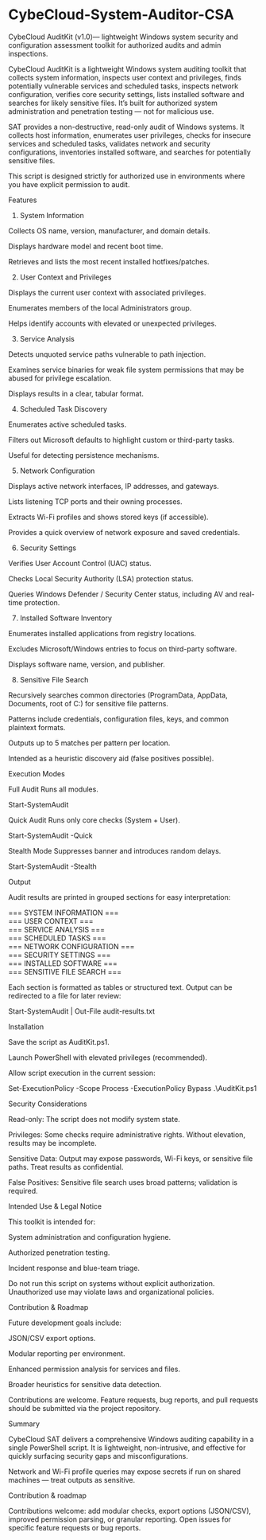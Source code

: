 # CybeCloud-System-Auditor-CSA
CybeCloud AuditKit (v1.0)— lightweight Windows system security and configuration assessment toolkit for authorized audits and admin inspections.

CybeCloud AuditKit is a lightweight Windows system auditing toolkit that collects system information, inspects user context and privileges, finds potentially vulnerable services and scheduled tasks, inspects network configuration, verifies core security settings, lists installed software and searches for likely sensitive files. It’s built for authorized system administration and penetration testing — not for malicious use.


SAT provides a non-destructive, read-only audit of Windows systems. It collects host information, enumerates user privileges, checks for insecure services and scheduled tasks, validates network and security configurations, inventories installed software, and searches for potentially sensitive files.

This script is designed strictly for authorized use in environments where you have explicit permission to audit.

Features
1. System Information

Collects OS name, version, manufacturer, and domain details.

Displays hardware model and recent boot time.

Retrieves and lists the most recent installed hotfixes/patches.

2. User Context and Privileges

Displays the current user context with associated privileges.

Enumerates members of the local Administrators group.

Helps identify accounts with elevated or unexpected privileges.

3. Service Analysis

Detects unquoted service paths vulnerable to path injection.

Examines service binaries for weak file system permissions that may be abused for privilege escalation.

Displays results in a clear, tabular format.

4. Scheduled Task Discovery

Enumerates active scheduled tasks.

Filters out Microsoft defaults to highlight custom or third-party tasks.

Useful for detecting persistence mechanisms.

5. Network Configuration

Displays active network interfaces, IP addresses, and gateways.

Lists listening TCP ports and their owning processes.

Extracts Wi-Fi profiles and shows stored keys (if accessible).

Provides a quick overview of network exposure and saved credentials.

6. Security Settings

Verifies User Account Control (UAC) status.

Checks Local Security Authority (LSA) protection status.

Queries Windows Defender / Security Center status, including AV and real-time protection.

7. Installed Software Inventory

Enumerates installed applications from registry locations.

Excludes Microsoft/Windows entries to focus on third-party software.

Displays software name, version, and publisher.

8. Sensitive File Search

Recursively searches common directories (ProgramData, AppData, Documents, root of C:\) for sensitive file patterns.

Patterns include credentials, configuration files, keys, and common plaintext formats.

Outputs up to 5 matches per pattern per location.

Intended as a heuristic discovery aid (false positives possible).

Execution Modes

Full Audit
Runs all modules.

Start-SystemAudit


Quick Audit
Runs only core checks (System + User).

Start-SystemAudit -Quick


Stealth Mode
Suppresses banner and introduces random delays.

Start-SystemAudit -Stealth

Output

Audit results are printed in grouped sections for easy interpretation:

=== SYSTEM INFORMATION ===  
=== USER CONTEXT ===  
=== SERVICE ANALYSIS ===  
=== SCHEDULED TASKS ===  
=== NETWORK CONFIGURATION ===  
=== SECURITY SETTINGS ===  
=== INSTALLED SOFTWARE ===  
=== SENSITIVE FILE SEARCH ===  


Each section is formatted as tables or structured text. Output can be redirected to a file for later review:

Start-SystemAudit | Out-File audit-results.txt

Installation

Save the script as AuditKit.ps1.

Launch PowerShell with elevated privileges (recommended).

Allow script execution in the current session:

Set-ExecutionPolicy -Scope Process -ExecutionPolicy Bypass
.\AuditKit.ps1

Security Considerations

Read-only: The script does not modify system state.

Privileges: Some checks require administrative rights. Without elevation, results may be incomplete.

Sensitive Data: Output may expose passwords, Wi-Fi keys, or sensitive file paths. Treat results as confidential.

False Positives: Sensitive file search uses broad patterns; validation is required.

Intended Use & Legal Notice

This toolkit is intended for:

System administration and configuration hygiene.

Authorized penetration testing.

Incident response and blue-team triage.

Do not run this script on systems without explicit authorization. Unauthorized use may violate laws and organizational policies.

Contribution & Roadmap

Future development goals include:

JSON/CSV export options.

Modular reporting per environment.

Enhanced permission analysis for services and files.

Broader heuristics for sensitive data detection.

Contributions are welcome. Feature requests, bug reports, and pull requests should be submitted via the project repository.

Summary

CybeCloud SAT delivers a comprehensive Windows auditing capability in a single PowerShell script. It is lightweight, non-intrusive, and effective for quickly surfacing security gaps and misconfigurations.

Network and Wi-Fi profile queries may expose secrets if run on shared machines — treat outputs as sensitive.

Contribution & roadmap

Contributions welcome: add modular checks, export options (JSON/CSV), improved permission parsing, or granular reporting. Open issues for specific feature requests or bug reports.
